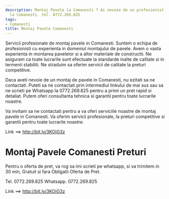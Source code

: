 ```yaml
---
description: Montaj Pavele la Comanesti ? Ai nevoie de un profesionist in Montaj Pavele
  la Comanesti. tel. 0772.269.825
tags:
- Comanesti
title: Montaj Pavele Comanesti
---
```



Servicii profesionale de montaj pavele in Comanesti. Suntem o echipa de profesionisti cu experienta in domeniul montajului de pavele. Avem o vasta experienta in montarea pavelelor si a altor materiale de constructii. Ne asiguram ca toate lucrarile sunt efectuate la standarde inalte de calitate si in termenii stabiliti. Ne straduim sa oferim servicii de calitate la preturi competitive. 

Daca aveti nevoie de un montaj de pavele in Comanesti, nu ezitati sa ne contactati. Puteti sa ne contactati prin intermediul linkului de mai sus sau sa ne scrieti pe Whatsapp la 0772.269.825 pentru a primi un pret rapid si detaliat. Putem oferi consultanta tehnica si garantii pentru toate lucrarile noastre. 

Va invitam sa ne contactati pentru a va oferi serviciile noastre de montaj pavele in Comanesti. Va oferim servicii profesionale, la preturi competitive si garantii pentru toate lucrarile noastre. 

Link ==> http://bit.ly/3KOiG3z

# Montaj Pavele Comanesti Preturi
Pentru o oferta de pret, va rog sa imi scrieti pe whatsapp, si va trimitem in 30 min, Gratuit si fara Obligatii Oferta de Pret.

Tel. 0772.269.825
Whatsapp. 0772.269.825

Link ==> http://bit.ly/3KOiG3z